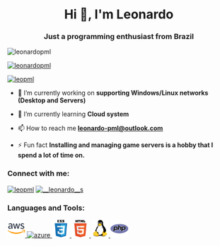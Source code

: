 <h1 align="center">Hi 👋, I'm Leonardo</h1>
<h3 align="center">Just a programming enthusiast from Brazil</h3>

<p align="left"> <img src="https://komarev.com/ghpvc/?username=leonardopml&label=Profile%20views&color=0e75b6&style=flat" alt="leonardopml" /> </p>

<p align="left"> <a href="https://github.com/ryo-ma/github-profile-trophy"><img src="https://github-profile-trophy.vercel.app/?username=leonardopml" alt="leonardopml" /></a> </p>

<p align="left"> <a href="https://twitter.com/leopml" target="blank"><img src="https://img.shields.io/twitter/follow/leopml?logo=twitter&style=for-the-badge" alt="leopml" /></a> </p>

- 🔭 I’m currently working on **supporting Windows/Linux networks (Desktop and Servers)**

- 🌱 I’m currently learning **Cloud system**

- 📫 How to reach me **leonardo-pml@outlook.com**

- ⚡ Fun fact **Installing and managing game servers is a hobby that I spend a lot of time on.**

<h3 align="left">Connect with me:</h3>
<p align="left">
<a href="https://twitter.com/leopml" target="blank"><img align="center" src="https://raw.githubusercontent.com/rahuldkjain/github-profile-readme-generator/master/src/images/icons/Social/twitter.svg" alt="leopml" height="30" width="40" /></a>
<a href="https://instagram.com/__leonardo__s" target="blank"><img align="center" src="https://raw.githubusercontent.com/rahuldkjain/github-profile-readme-generator/master/src/images/icons/Social/instagram.svg" alt="__leonardo__s" height="30" width="40" /></a>
</p>

<h3 align="left">Languages and Tools:</h3>
<p align="left"> <a href="https://aws.amazon.com" target="_blank" rel="noreferrer"> <img src="https://raw.githubusercontent.com/devicons/devicon/master/icons/amazonwebservices/amazonwebservices-original-wordmark.svg" alt="aws" width="40" height="40"/> </a> <a href="https://azure.microsoft.com/en-in/" target="_blank" rel="noreferrer"> <img src="https://www.vectorlogo.zone/logos/microsoft_azure/microsoft_azure-icon.svg" alt="azure" width="40" height="40"/> </a> <a href="https://www.w3schools.com/css/" target="_blank" rel="noreferrer"> <img src="https://raw.githubusercontent.com/devicons/devicon/master/icons/css3/css3-original-wordmark.svg" alt="css3" width="40" height="40"/> </a> <a href="https://www.w3.org/html/" target="_blank" rel="noreferrer"> <img src="https://raw.githubusercontent.com/devicons/devicon/master/icons/html5/html5-original-wordmark.svg" alt="html5" width="40" height="40"/> </a> <a href="https://www.linux.org/" target="_blank" rel="noreferrer"> <img src="https://raw.githubusercontent.com/devicons/devicon/master/icons/linux/linux-original.svg" alt="linux" width="40" height="40"/> </a> <a href="https://www.php.net" target="_blank" rel="noreferrer"> <img src="https://raw.githubusercontent.com/devicons/devicon/master/icons/php/php-original.svg" alt="php" width="40" height="40"/> </a> </p>

